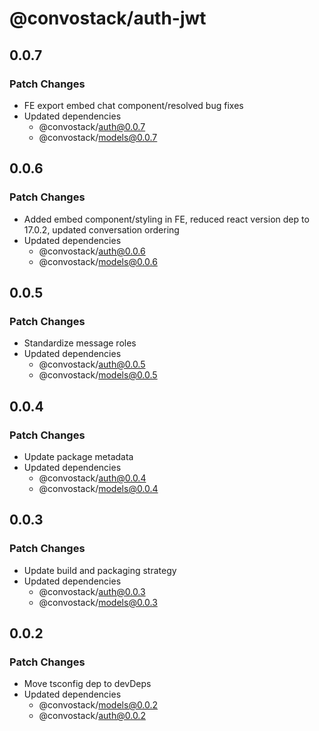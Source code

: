 # @convostack/auth-jwt

## 0.0.7

### Patch Changes

- FE export embed chat component/resolved bug fixes
- Updated dependencies
  - @convostack/auth@0.0.7
  - @convostack/models@0.0.7

## 0.0.6

### Patch Changes

- Added embed component/styling in FE, reduced react version dep to 17.0.2, updated conversation ordering
- Updated dependencies
  - @convostack/auth@0.0.6
  - @convostack/models@0.0.6

## 0.0.5

### Patch Changes

- Standardize message roles
- Updated dependencies
  - @convostack/auth@0.0.5
  - @convostack/models@0.0.5

## 0.0.4

### Patch Changes

- Update package metadata
- Updated dependencies
  - @convostack/auth@0.0.4
  - @convostack/models@0.0.4

## 0.0.3

### Patch Changes

- Update build and packaging strategy
- Updated dependencies
  - @convostack/auth@0.0.3
  - @convostack/models@0.0.3

## 0.0.2

### Patch Changes

- Move tsconfig dep to devDeps
- Updated dependencies
  - @convostack/models@0.0.2
  - @convostack/auth@0.0.2
